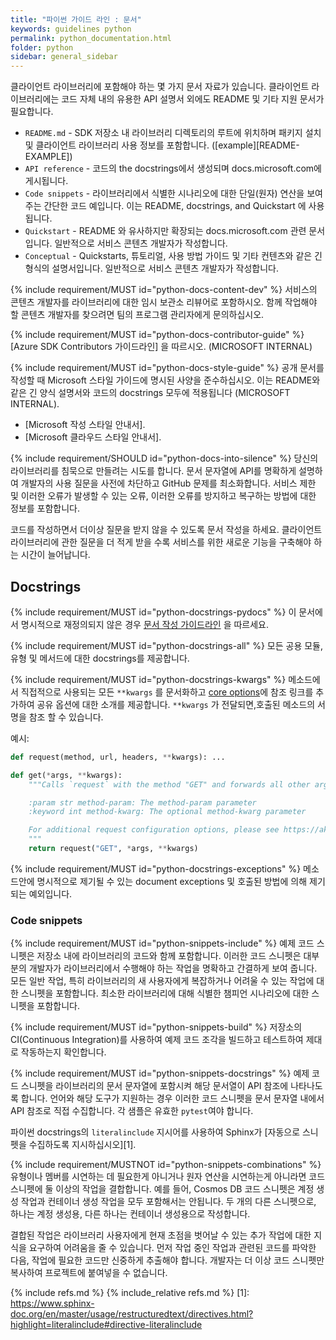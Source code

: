 ```yaml
---
title: "파이썬 가이드 라인 : 문서"
keywords: guidelines python
permalink: python_documentation.html
folder: python
sidebar: general_sidebar
---
```


클라이언트 라이브러리에 포함해야 하는 몇 가지 문서 자료가 있습니다. 
클라이언트 라이브러리에는 코드 자체 내의 유용한 API 설명서 외에도 README 및 기타 지원 문서가 필요합니다.

* `README.md` - SDK 저장소 내 라이브러리 디렉토리의 루트에 위치하며 패키지 설치 및 클라이언트 라이브러리 사용 정보를 포함합니다. ([example][README-EXAMPLE])
* `API reference` - 코드의 the docstrings에서 생성되며 docs.microsoft.com에 게시됩니다. 
* `Code snippets` - 라이브러리에서 식별한 시나리오에 대한 단일(원자) 연산을 보여주는 간단한 코드 예입니다. 이는 README, docstrings, and Quickstart 에 사용됩니다. 
* `Quickstart` - README 와 유사하지만 확장되는 docs.microsoft.com 관련 문서입니다. 일반적으로 서비스 콘텐츠 개발자가 작성합니다.  
* `Conceptual` - Quickstarts, 튜토리얼, 사용 방법 가이드 및 기타 컨텐츠와 같은 긴 형식의 설명서입니다. 일반적으로 서비스 콘텐츠 개발자가 작성합니다. 

{% include requirement/MUST id="python-docs-content-dev" %} 서비스의 콘텐츠 개발자를 라이브러리에 대한 임시 보관소 리뷰어로 포함하시오. 함께 작업해야 할 콘텐츠 개발자를 찾으려면 팀의 프로그램 관리자에게 문의하십시오.

{% include requirement/MUST id="python-docs-contributor-guide" %} [Azure SDK Contributors 가이드라인] 을 따르시오. (MICROSOFT INTERNAL)

{% include requirement/MUST id="python-docs-style-guide" %} 공개 문서를 작성할 때 Microsoft 스타일 가이드에 명시된 사양을 준수하십시오. 이는 README와 같은 긴 양식 설명서와 코드의 docstrings 모두에 적용됩니다 (MICROSOFT INTERNAL).

* [Microsoft 작성 스타일 안내서].
* [Microsoft 클라우드 스타일 안내서].

{% include requirement/SHOULD id="python-docs-into-silence" %} 당신의 라이브러리를 침묵으로 만들려는 시도를 합니다. 문서 문자열에 API를 명확하게 설명하여 개발자의 사용 질문을 사전에 차단하고 GitHub 문제를 최소화합니다. 서비스 제한 및 이러한 오류가 발생할 수 있는 오류, 이러한 오류를 방지하고 복구하는 방법에 대한 정보를 포함합니다.

코드를 작성하면서 더이상 질문을 받지 않을 수 있도록 문서 작성을 하세요. 클라이언트 라이브러리에 관한 질문을 더 적게 받을 수록 서비스를 위한 새로운 기능을 구축해야 하는 시간이 늘어납니다.

## Docstrings

{% include requirement/MUST id="python-docstrings-pydocs" %} 이 문서에서 명시적으로 재정의되지 않은 경우 [문서 작성 가이드라인](http://aka.ms/pydocs) 을 따르세요.

{% include requirement/MUST id="python-docstrings-all" %} 모든 공용 모듈, 유형 및 메서드에 대한 docstrings를 제공합니다.

{% include requirement/MUST id="python-docstrings-kwargs" %} 메소드에서 직접적으로 사용되는 모든  `**kwargs` 를 문서화하고 [core options](https://aka.ms/azsdk/python/options)에 참조 링크를 추가하여 공유 옵션에 대한 소개를 제공합니다. `**kwargs` 가 전달되면,호출된 메소드의 서명을 참조 할 수 있습니다.

예시:
```python
def request(method, url, headers, **kwargs): ...

def get(*args, **kwargs):
    """Calls `request` with the method "GET" and forwards all other arguments.

    :param str method-param: The method-param parameter
    :keyword int method-kwarg: The optional method-kwarg parameter

    For additional request configuration options, please see https://aka.ms/azsdk/python/options.
    """
    return request("GET", *args, **kwargs)
```

{% include requirement/MUST id="python-docstrings-exceptions" %} 메소드안에 명시적으로 제기될 수 있는 document exceptions 및 호출된 방법에 의해 제기되는 예외입니다.

### Code snippets

{% include requirement/MUST id="python-snippets-include" %} 예제 코드 스니펫은 저장소 내에 라이브러리의 코드와 함께 포함합니다. 이러한 코드 스니펫은 대부분의 개발자가 라이브러리에서 수행해야 하는 작업을 명확하고 간결하게 보여 줍니다. 모든 일반 작업, 특히 라이브러리의 새 사용자에게 복잡하거나 어려울 수 있는 작업에 대한 스니펫을 포함합니다. 최소한 라이브러리에 대해 식별한 챔피언 시나리오에 대한 스니펫을 포함합니다.

{% include requirement/MUST id="python-snippets-build" %} 저장소의 CI(Continuous Integration)를 사용하여 예제 코드 조각을 빌드하고 테스트하여 제대로 작동하는지 확인합니다.

{% include requirement/MUST id="python-snippets-docstrings" %} 예제 코드 스니펫을 라이브러리의 문서 문자열에 포함시켜 해당 문서열이 API 참조에 나타나도록 합니다. 언어와 해당 도구가 지원하는 경우 이러한 코드 스니펫을 문서 문자열 내에서 API 참조로 직접 수집합니다. 각 샘플은 유효한 `pytest`여야 합니다.

파이썬 docstrings의 `literalinclude` 지시어를 사용하여 Sphinx가 [자동으로 스니펫을 수집하도록 지시하십시오][1].

{% include requirement/MUSTNOT id="python-snippets-combinations" %} 유형이나 멤버를 시연하는 데 필요한게 아니거나 원자 연산을 시연하는게 아니라면 코드 스니펫에 둘 이상의 작업을 결합합니다. 예를 들어, Cosmos DB 코드 스니펫은 계정 생성 작업과 컨테이너 생성 작업을 모두 포함해서는 안됩니다. 두 개의 다른 스니펫으로, 하나는 계정 생성용, 다른 하나는 컨테이너 생성용으로 작성합니다.

결합된 작업은 라이브러리 사용자에게 현재 초점을 벗어날 수 있는 추가 작업에 대한 지식을 요구하여 어려움을 줄 수 있습니다. 먼저 작업 중인 작업과 관련된 코드를 파악한 다음, 작업에 필요한 코드만 신중하게 추출해야 합니다. 개발자는 더 이상 코드 스니펫만 복사하여 프로젝트에 붙여넣을 수 없습니다.

{% include refs.md %}
{% include_relative refs.md %}
[1]: https://www.sphinx-doc.org/en/master/usage/restructuredtext/directives.html?highlight=literalinclude#directive-literalinclude
